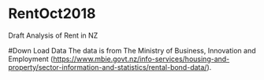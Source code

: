 # RentOct2018
Draft Analysis of Rent in NZ

#Down Load Data
The data is from The Ministry of Business, Innovation and Employment (https://www.mbie.govt.nz/info-services/housing-and-property/sector-information-and-statistics/rental-bond-data/).

#
